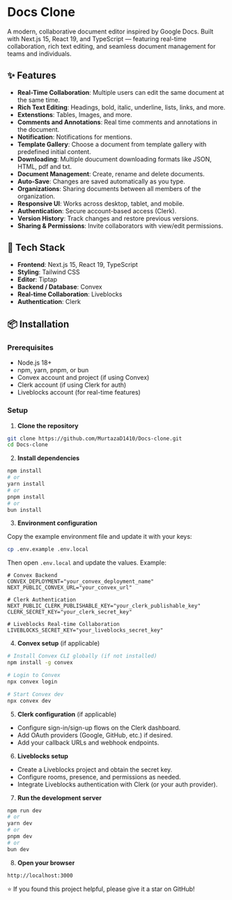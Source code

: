 # Docs Clone

A modern, collaborative document editor inspired by Google Docs. Built with Next.js 15, React 19, and TypeScript — featuring real-time collaboration, rich text editing, and seamless document management for teams and individuals.


## ✨ Features

* **Real-Time Collaboration**: Multiple users can edit the same document at the same time.
* **Rich Text Editing**: Headings, bold, italic, underline, lists, links, and more.
* **Extenstions**: Tables, Images, and more.
* **Comments and Annotations**: Real time comments and annotations in the document.
* **Notification**: Notifications for mentions.
* **Template Gallery**: Choose a document from template gallery with predefined initial content.
* **Downloading**: Multiple doucument downloading formats like JSON, HTML, pdf and txt.
* **Document Management**: Create, rename and delete documents.
* **Auto-Save**: Changes are saved automatically as you type.
* **Organizations**: Sharing documents between all members of the organization.
* **Responsive UI**: Works across desktop, tablet, and mobile.
* **Authentication**: Secure account-based access (Clerk).
* **Version History**: Track changes and restore previous versions.
* **Sharing & Permissions**: Invite collaborators with view/edit permissions.


## 🚀 Tech Stack

* **Frontend**: Next.js 15, React 19, TypeScript
* **Styling**: Tailwind CSS
* **Editor**: Tiptap
* **Backend / Database**: Convex
* **Real-time Collaboration**: Liveblocks
* **Authentication**: Clerk


## 📦 Installation

### Prerequisites

* Node.js 18+
* npm, yarn, pnpm, or bun
* Convex account and project (if using Convex)
* Clerk account (if using Clerk for auth)
* Liveblocks account (for real-time features)

### Setup

1. **Clone the repository**

```bash
git clone https://github.com/MurtazaD1410/Docs-clone.git
cd Docs-clone
```

2. **Install dependencies**

```bash
npm install
# or
yarn install
# or
pnpm install
# or
bun install
```

3. **Environment configuration**

Copy the example environment file and update it with your keys:

```bash
cp .env.example .env.local
```

Then open `.env.local` and update the values. Example:

```env
# Convex Backend
CONVEX_DEPLOYMENT="your_convex_deployment_name"
NEXT_PUBLIC_CONVEX_URL="your_convex_url"

# Clerk Authentication
NEXT_PUBLIC_CLERK_PUBLISHABLE_KEY="your_clerk_publishable_key"
CLERK_SECRET_KEY="your_clerk_secret_key"

# Liveblocks Real-time Collaboration
LIVEBLOCKS_SECRET_KEY="your_liveblocks_secret_key"
```

4. **Convex setup** (if applicable)

```bash
# Install Convex CLI globally (if not installed)
npm install -g convex

# Login to Convex
npx convex login

# Start Convex dev
npx convex dev
```

5. **Clerk configuration** (if applicable)

* Configure sign-in/sign-up flows on the Clerk dashboard.
* Add OAuth providers (Google, GitHub, etc.) if desired.
* Add your callback URLs and webhook endpoints.

6. **Liveblocks setup**

* Create a Liveblocks project and obtain the secret key.
* Configure rooms, presence, and permissions as needed.
* Integrate Liveblocks authentication with Clerk (or your auth provider).

7. **Run the development server**

```bash
npm run dev
# or
yarn dev
# or
pnpm dev
# or
bun dev
```

8. **Open your browser**

```text
http://localhost:3000
```


⭐ If you found this project helpful, please give it a star on GitHub!
